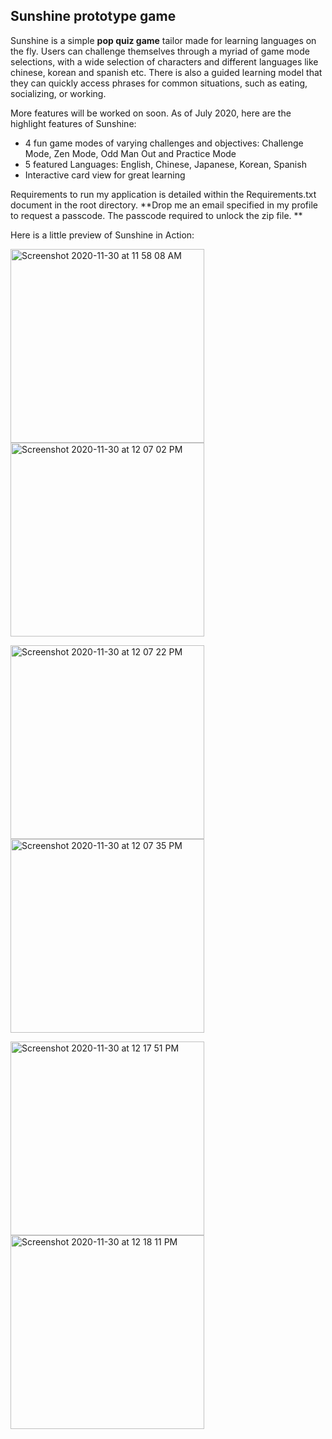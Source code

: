 ##  Sunshine prototype game

Sunshine is a simple **pop quiz game** tailor made for learning languages on the fly. Users can challenge themselves through a myriad of game mode selections, with a wide selection of characters and different languages like chinese, korean and spanish etc. There is also a guided learning model that they can quickly access phrases for common situations, such as eating, socializing, or working.

More features will be worked on soon. 
As of July 2020, here are the highlight features of Sunshine:
* 4 fun game modes of varying challenges and objectives: Challenge Mode, Zen Mode, Odd Man Out and Practice Mode
* 5 featured Languages: English, Chinese, Japanese, Korean, Spanish
* Interactive card view for great learning

Requirements to run my application is detailed within the Requirements.txt document in the root directory. 
**Drop me an email specified in my profile to request a passcode.
The passcode required to unlock the zip file. **



Here is a little preview of Sunshine in Action:

<img width="310" alt="Screenshot 2020-11-30 at 11 58 08 AM" src="https://user-images.githubusercontent.com/57174326/100567417-5e99fa80-3303-11eb-8ea1-884fba48a1fc.png"> <img width="310" alt="Screenshot 2020-11-30 at 12 07 02 PM" src="https://user-images.githubusercontent.com/57174326/100568158-5a6edc80-3305-11eb-9778-ec46166971e0.png"> <br /> 

<img width="310" alt="Screenshot 2020-11-30 at 12 07 22 PM" src="https://user-images.githubusercontent.com/57174326/100568188-74102400-3305-11eb-9be7-5b6f08e2a468.png"> <img width="310" alt="Screenshot 2020-11-30 at 12 07 35 PM" src="https://user-images.githubusercontent.com/57174326/100568218-92761f80-3305-11eb-8286-94e1e29cf99f.png"> <br /> 

<img width="310" alt="Screenshot 2020-11-30 at 12 17 51 PM" src="https://user-images.githubusercontent.com/57174326/100568517-64450f80-3306-11eb-8ee0-3c913c4773d3.png"> <img width="310" alt="Screenshot 2020-11-30 at 12 18 11 PM" src="https://user-images.githubusercontent.com/57174326/100568569-8343a180-3306-11eb-89e9-d0772ba7a6af.png">








